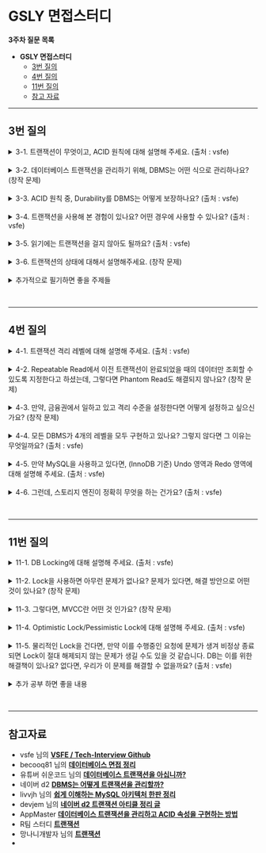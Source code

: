 
# GSLY 면접스터디

**3주차 질문 목록**

- **GSLY 면접스터디**
  - [3번 질의](#3번-질의)
  - [4번 질의](#4번-질의)
  - [11번 질의](#11번-질의)
  - [참고 자료](#참고-자료)

<hr>

## 3번 질의

<details><summary>3-1. 트랜잭션이 무엇이고, ACID 원칙에 대해 설명해 주세요. (출처 : vsfe)</summary>

<br>

- <ins>트랜잭션 : 단일한 논리적인 작업 단위 (a single logical unit of work)</ins>
  - 대표적으로 데이터베이스에서 트랜잭션 단위로 작업 처리를 많이 함
  - DB에 특정되는 것이 아님. 메시징 큐 트랜잭션도 있음
  - 특히, 분산 환경(MSA)에서 논리적인 작업 단위인 트랜잭션이 매우 중요!

<br>

- <ins>ACID : 데이터베이스 트랜잭션이 안전하게 수행 된다는 것을 보장하기 위한 것으로, Atomicity(원자성), Consistency(일관성), Isolation(고립성), Durability(지속성)이 있다.</ins>

<br>

- <ins>Atomicity (원자성)</ins>
  - 트랜잭션의 모든 연산들이 정상적으로 수행 완료되거나 아니면 전혀 어떠한 연산도 수행되지 않은 상태를 보장하는 것
  - All or Nothing

<br>

- <ins>Consistency (일관성)</ins>
  - 트랜잭션이 정의된 모든 제약 조건과 규칙을 준수하면서 데이터베이스를 하나의 일관된 상태에서 다른 일관된 상태로 이동하도록 보장하는 것
  - 기본 키, 외래 키 제약과 같은 명시적인 무결성 제약 조건들뿐만 아니라, 자금 이체의 예시에서 두 계좌 잔고의 합은 이체 전후가 같아야 한다는 사항과 같은 비명시적인 일관성 조건도 포함

<br>

- <ins>Isolation (고립성, 격리성)</ins>
  - 여러 트랜잭션이 동시에 수행되는 경우, 각 트랜잭션은 다른 트랜잭션에 영향받지 않고 독립적으로 실행되도록 보장하는 것
  - Concurrency Control(동시성 제어)의 주된 목표
  - DBMS는 여러 종류의 격리 수준을 제공함

<br>

- <ins>Durability (지속성)</ins>
  - 트랜잭션이 커밋되고 나면, 하드웨어나 소프트웨어 장애에도 해당 트랜잭션에 의한 모든 변경은 보존하도록 보장하는 것


</details>

<br>

<details><summary>3-2. 데이터베이스 트랜잭션을 관리하기 위해, DBMS는 어떤 식으로 관리하나요? (창작 문제)</summary>

<br>

- DBMS는 버퍼 관리자(=페이지 버퍼)의 버퍼 관리 정책으로 트랜잭션을 관리한다.
  - 버퍼 관리 정책에 따라 UNDO 복구나 REDO 복구가 필요하거나 필요하지 않게 된다.
  - UNDO 복구나 REDO 복구를 위해 다양한 기법이 있지만, 보편적으로 로그 기법을 사용한다.

<br>

- <details><summary>상세한 내용 살펴보기</summary><br><ul><li>DBMS의 개략적인 구조<ul><br><p align="center"><img src="../image/2024.03.20-신재윤-image01.png" height="50%", width="75%"></p><li>DBMS는 보통 비휘발성 저장 장치인 디스크(ex.SSD)에 데이터를 저장하며 전체 데이터베이스의 일부분을 메인 메모리(RAM)에 유지</li><li>DBMS는 데이터를 고정 길이의 페이지(page)로 저장하며, 디스크에서 읽거나 쓸 때에 페이지 단위로 입출력</li><li>메인 메모리(RAM)에 유지하는 페이지들을 관리하는 모듈을 보통 페이지 버퍼(page buffer) 관리자 또는 버퍼 관리자라고 함</li><li>DBMS는 각 제품마다 구조가 다르기는 하지만, 크게 질의 처리기(Query Processor)와 저장 시스템(Storage System)으로 나눠볼 수 있음<ul><li>MySQL의 경우에는 InnoDB, MyISAM 등과 같이 여러 하부 저장 시스템을 선택할 수 있음. 모듈만 바꿔끼우면 되니까 편함 </li></ul></li></ul></li></ul><br><ul><li>UNDO는 왜 필요한가?</li><ul><li>오퍼레이션 수행 중에 수정된 페이지들이 버퍼 관리자의 버퍼 교체 알고리즘에 따라서 디스크에 출력될 수 있다.</li><li>즉, 아직 끝나지 않은 트랜잭션이 수정한 페이지들도 디스크에 출력될 수 있다는 의미</li><li>근데, 해당 트랜잭션이 어떤 이유든 정상적으로 종료될 수 없게 되면 트랜잭션이 변경한 페이지들은 원상 복구되어야 하는데, 이때의 복구를 <ins>UNDO 복구</ins>라고 부름</li></ul></ul><br><ul><li>버퍼 관리 정책 - STEAL 정책</li><ul><li><ins>수정된 페이지를 언제 디스크에 쓸 것인가 기준으로 나눌 수 있는 정책</ins></li><li><code>STEAL</code> : 수정된 페이지를 언제든지 디스크에 쓸 수 있는 정책</li><li><code>~STEAL</code> : 수정된 페이지들을 최소한 트랜잭션 종료 시점(EOT, End of Transaction)까지는 버퍼에 유지하는 정책</li><li>대부분의 상용 DBMS는 STEAL 정책을 채택한다. 이 말은 커밋 이전의 트랜잭션이 디스크에 써질 수 있고 이때문에 UNDO 로깅과 복구가 필요해진다.</li></ul></ul><br><ul><li>REDO는 왜 필요한가?</li><ul><li>ACID 중 Durability 때문에 커밋한 트랜잭션의 경우 어떠한 상황에서도 보존되어야 하기 때문이다.</li><li>이미 커밋한 트랜잭션의 수정을 재반영하는 복구 작업을 <ins>REDO 복구</ins>라고 하는데, REDO 복구 역시 UNDO 복구와 마찬가지로 버퍼 관리 정책에 영향을 받음</li></ul></ul><br><ul><li>버퍼 관리 정책 - FORCE 정책</li><ul><li><ins>트랜잭션이 종료되는 시점에 해당 트랜잭션이 수정한 페이지들을 디스크에도 쓸 것인가 쓰지 않을 것인가로 나눈 정책</ins></li><li><code>FORCE</code> : 수정했던 모든 페이지를 트랜잭션 커밋 시점에 디스크에 반영하는 정책</li><li><code>~FORCE</code> : 수정했던 페이지를 트랜잭션 커밋 시점에 디스크에 반영하지 않는 정책</li><ul><li><code>~FORCE</code>는 수정했던 페이지(데이터)를 디스크에 반영하지 않는다는 점이지 커밋 시점에 어떠한 것도 쓰지 않는다는 것은 아니다. 커밋 시점에 어떤 일들을 했었다는 REDO 로그는 기록함</li></ul><li>대부분의 상용 DBMS는 ~FORCE 정책을 채택한다. 이 말은 커밋한 트랜잭션의 내용이 디스크 상의 데이터베이스 상에 반영되어 있지 않을 수 있기 때문에 반드시 REDO 복구가 필요해진다.</li></ul></ul><br><ul><li>결과적으로, DBMS는 버퍼 관리 정책으로 <code>STEAL 정책</code>과 <code>~FORCE 정책</code>을 채택하므로 UNDO 복구와 REDO 복구 모두 필요하고, 이러한 방법으로 데이터베이스 트랜잭션을 관리한다.</li></ul></details>

</details>

<br>

<details><summary>3-3. ACID 원칙 중, Durability를 DBMS는 어떻게 보장하나요? (출처 : vsfe)</summary>

<br>

- DBMS는 Durability를 보장하기 위해 로그(log)라는 갱신 작업에 대한 기록을 관리하여 보장함
  - 커밋된 트랜잭션에 의해 갱신된 내용이 디스크에 미처 반영되기 전에 시스템 장애가 발생하면, 시스템 재 구동 시에 로그를 판독하여 변경된 내용을 복구

- <ins>WAL (Write-Ahead Logging) : 트랜잭션으로 인한 모든 변경 사항을 커밋하기 전에 로그 파일에 기록</ins>

- <ins>저널링 : 트랜잭션 중에 발생한 모든 변경 사항을 기본 데이터 파일에 쓰기 전에 기록하고 저장하는 프로세스</ins>
  - 데이터베이스에 문제가 발생할 경우 데이터베이스가 불완전한 트랜잭션을 복구하고 롤백할 수 있음

- checkpoint : 메모리 내 데이터베이스 버퍼의 내용을 디스크에 주기적으로 저장하는 작업

- 데이터베이스 백업 : 시스템 오류나 손상이 발생할 경우 데이터 손실을 방지하기 위해 정기적으로 데이터베이스를 백업

- <details><summary>번외. 한국의 DBMS인 알티베이스</summary><ul><li>우리나라의 알티베이스라는 DBMS의 Durability Level을 참조해봐도 좋을 것 같음</li><li><a href="https://dataonair.or.kr/db-tech-reference/d-guide/dbms-1/?mod=document&uid=101732">링크 1</a></li><li><a href="http://www.gurubee.net/lecture/2168">링크 2</a></li></ul></details>

<br>

</details>

<br>

<details><summary>3-4. 트랜잭션을 사용해 본 경험이 있나요? 어떤 경우에 사용할 수 있나요? (출처 : vsfe)</summary>

<br>

- 갱신 작업에 한해서는 스프링을 사용하면서 트랜잭션을 항상 걸었음

- 예를 들어, 모아밤 프로젝트에서 루틴을 인증하는 로직이 있었음. 이 로직은 루틴 인증 버튼을 눌러서 요청을 날렸을 때, 클라이언트에서 이미지를 보내주면 이미지 리사이징 → 이미지 업로드 → 이미지 업로드가 되면 루틴 인증 처리의 로직이 되어있어서, 하나의 논리적인 작업 단위로 묶어야해서 트랜잭션을 사용했음
  - 이미지 업로드 자체를 다른 트랜잭션으로 뺀다고 하더라도 루틴 인증 내부에 반드시 포함되어야 함

</details>

<br>

<details><summary>3-5. 읽기에는 트랜잭션을 걸지 않아도 될까요? (출처 : vsfe)</summary>

<br>

- 일반적으로 읽기 작업만 수행하는 상황에서는 트랜잭션을 걸지 않아도 됨

- 그러나, 여러 사용자나 시스템이 동시에 같은 데이터에 접근할 때, 데이터의 일관성을 유지하기 위해 읽기 작업에 트랜잭션을 걸어야 할 수 있음 (동시성 제어가 필요한 경우)

- 동시성 제어의 상황에서 트랜잭션 격리 수준에 따라 발생할 수 있는 문제
  - Dirty Read : 수정 중이고 커밋되지 않은 데이터를 다른 트랜잭션에서 읽어서 일관성 어긋나는 현상
  - Non-Repeatable Read : 한 트랜잭션 내에서 같은 쿼리를 두번 수행할 때 그 사이에서 다른 트랜잭션이 수정 또는 삭제해서 둘의 결과가 다르게 나타나는 현상
  - Phantom Read : 한 트랜잭션 안에서 일정 범위의 레코드를 두 번 이상 읽을 때 첫 번째 쿼리에서 없던 유령 레코드가 두 번째 쿼리에서 나타나는 현상

</details>

<br>

<details><summary>3-6. 트랜잭션의 상태에 대해서 설명해주세요. (창작 문제)</summary>

<br>

<p align="center"><img src="../image/2024.03.20-신재윤-image03.png" height="50%", width="75%"></p>

- 활동(Active)
  - 트랜잭션이 실행 중에 있는 상태, 연산들이 정상적으로 실행 중인 상태

- 장애(Failed)
  - 트랜잭션이 실행에 오류가 발생하여 중단된 상태

- 철회(Aborted)
  - 트랜잭션이 비정상적으로 종료되어 Rollback 연산을 수행한 상태

- 부분 완료(Partially Committed)
  - 트랜잭션이 마지막 연산까지 실행했지만, Commit 연산이 실행되기 직전의 상태

- 완료(Committed)
  - 트랜잭션이 성공적으로 종료되어 Commit 연산을 실행한 후의 상태

</details>

<br>

<details><summary>추가적으로 필기하면 좋을 주제들</summary>

<br>

- 스프링에서 트랜잭션은 어떻게 구현되었는가? → AOP
  - [참고 링크](https://giron.tistory.com/125)

- 스프링 트랜잭션의 전파 속성
  - db 레벨에서 전파된다는 느낌이 아니라 애플리케이션 레벨에서 발생하는 일!
  - [참고 링크](https://kth990303.tistory.com/385)

- `@Transactional(readOnly=true)` 사용 이유
  - 읽기 작업이라는걸 다른 개발자들에게도 알릴 수 있어서 가독성 좋음
  - 성능적인 측면
    - 애플리케이션 레벨 : JPA 더티체킹 시 `readOnly=true`로 되어있으면 생략할 수 있어서 성능 좋음
    - 데이터베이스에서 : MySQL의 경우 읽기 전용 트랜잭션에 대해서는 ID가 부여되지 않아 트랜잭션 ID 설정에 대한 오버헤드를 해결한다. 또, 스냅샷을 통해 데이터를 조회하기에 일관성을 보장할 수 있음
    - [참고 링크](https://cupeanimus.tistory.com/90)
  - 주의할 점
    - JPA의 동시성 제어 과정에서, 낙관적 락을 사용한 경우
      - `@Transactional(readOnly=true)`로 설정한 메서드에 엔티티를 수정하는 로직이 있을 경우, 해당 트랜잭션이 엔티티를 수정하는 것이 아니라 읽기 전용으로 설정했기 때문에 버전 번호를 확인하지 못할 수 있다. 이때 충돌을 감지하지 못하고 동시에 발생한 트랜잭션의 변경 사항을 덮어쓰게 되어 데이터 불일치 문제가 발생할 수 있다.
      - [참고 링크](https://velog.io/@jhbae0420/TransactionalreadOnly-true%EB%A5%BC-%EC%82%AC%EC%9A%A9%ED%95%98%EB%8A%94-%EC%9D%B4%EC%9C%A0%EC%99%80-%EC%A3%BC%EC%9D%98%ED%95%A0%EC%A0%90)

</details>

<br><hr>

## 4번 질의

<details><summary>4-1. 트랜잭션 격리 레벨에 대해 설명해 주세요. (출처 : vsfe)</summary>

<br>

<p align="center"><img src="../image/2024.03.20-신재윤-image02.png" height="50%", width="75%"></p>

- 여러 트랜잭션이 수행될 때, 각 트랜잭션이 얼마나 고립되어 있는지를 나타내는 정도

- 동시성 제어에서 Locking을 통해 다른 트랜잭션이 관여하지 못하도록 막는데, 무조건 Locking을 수행하면 성능이 떨어지기 때문에 이를 고려하여 효율적인 Locking이 필요해진다.

- `Read Uncommitted`
  - 트랜잭션 처리중이거나 Commit 되지 않은 데이터를 다른 트랜잭션이 읽는 것을 허용
  - Select 문장이 수행되는 동안 해당 데이터에 Shared Lock이 걸리지 않음
  - 데이터 정합성에 문제가 있어, 사실상 격리수준으로 인정되지 않음(Dirty Read 발생)
  - <details><summary>예시</summary><p align="center"><img src="../image/2024.03.20-신재윤-image04.png" height="50%", width="75%"></p><ul><li>트랜잭션1에서의 변경 사항이 아직 커밋되지 않았음에도, 트랜잭션1 이후에 시작된 트랜잭션2에서 그 변경 사항을 조회할 수 있다.</li></ul></details>

- `Read Committed`
  - 트랜잭션이 Commit 되어 확정된 데이터만 읽는 것을 허용
  - Select 문장이 수행되는 동안 해당 데이터에 Shared Lock이 걸림
  - 일반적인 SQL 서버의 Default Isolation Level
  - <details><summary>예시</summary><p align="center"><img src="../image/2024.03.20-신재윤-image05.png" height="50%", width="75%"></p><ul><li>트랜잭션1에서 업데이트 쿼리로 인해 레코드의 값이 바뀌었음에도, 트랜잭션2에서 이 레코드를 조회할 때는 트랜잭션1이 커밋되지 않았기 때문에, 백업되어 있는 업데이트 이전의 레코드 값이 조회된다.</li></ul></details>

- `Repetable read`
  - 트랜잭션이 시작되기 전에 Commit된 내용에 대해서만 조회가 가능
  - 자신의 트랜잭션 번호보다 낮은(먼저 일어난) 트랜잭션 번호에서 커밋된 사항만 확인 가능
  - 트랜잭션이 범위 내에서 조회한 데이터 내용이 항상 동일함을 보장
  - 다른 사용자는 트랜잭션 영역에 해당되는 데이터에 대한 수정 불가
  - <details><summary>예시</summary><p align="center"><img src="../image/2024.03.20-신재윤-image06.png" height="50%", width="75%"></p><ul><li>해당 트랜잭션이 시작되기 전에 커밋된 내용에 대해서만 조회할 수 있다. UNDO 공간에 백업해두고, 그 값을 읽음 (공간에 대한 비용 소모)</li></ul></details>

- `Serializable`
  - 한 트랜잭션을 다른 트랜잭션과 완전히 분리하는 격리 수준
  - 트랜잭션이 완료될 때까지 Select 문장이 사용하는 테이블에 Shared Lock을 검

<br>

- `Dirty Read`
  - 아직 실행이 완료되지 않은 다른 트랜잭션에 의한 변경 사항을 보게 되는 상황
  - 커밋되지 않은 데이터를 다른 트랜잭션에서 읽을 수 있도록 허용할 때 발생

- `Non-Repeatable Read`
  - 한 트랜잭션에서 같은 쿼리를 두 번 수행할 때 그 사이에 다른 트랜잭션 값을 수정하거나 삭제하면서 두 쿼리의 결과가 다르게 나타나는 상황
  - <details><summary>예시</summary><p align="center"><img src="../image/2024.03.20-신재윤-image07.png" height="50%", width="75%"></p><ul><li> 트랜잭션2가 끝나기 전에 트랜잭션1이 커밋되면, 하나의 트랜잭션(2번)에서는 똑같은 레코드의 조회(select)를 수행했음에도, 다른 결과를 조회하게 되는 문제가 생길 수 있다. (일관성 오류)</li></ul></details>

- `Phantom Read`
  - 하나의 트랜잭션에서 일정 범위의 같은 쿼리를 두 번 실행했을 경우, 첫 번째 쿼리에서 없던 유령 레코드가 두 번째 쿼리에서 나타나는 상황, 첫 번째 쿼리에서 있던 레코드가 두 번째 쿼리에서 사라지는 상황
  - <details><summary>예시</summary><p align="center"><img src="../image/2024.03.20-신재윤-image08.png" height="50%", width="75%"></p><ul><li> 하나의 트랜잭션에서 일정 범위에 대한 같은 쿼리를 두 번 실행했을 때, 첫 쿼리에서는 없던 유령 레코드가 두 번째 쿼리에서는 나타나는 현상이 일어날 수 있다.(결과 집합이 달라짐) 범위 전체에 대해서는 보관하지 못하기 때문에 발생하는 문제</li></ul></details>

</details>

<br>

<details><summary>4-2. Repeatable Read에서 이전 트랜잭션이 완료되었을 때의 데이터만 조회할 수 있도록 지정한다고 하셨는데, 그렇다면 Phantom Read도 해결되지 않나요? (창작 문제)</summary>

<br>

- 일반적인 상황에서는 해결되겠지만, `SELECT FOR UPDATE`의 경우 여전히 해결되지 않아서 Phantom Read 문제가 발생한다고 한다.
  - [참고 링크](https://github.com/prgrms-web-devcourse/BE-Team-R-CS-Study/issues/15)

- 추가로, MySQL의 경우 갭락을 도입했기에 일반적인 DBMS보다 Phantom Read가 덜 발생하지만, `SELECT → SELECT FOR UPDATE`의 경우에는 팬텀 리드가 발생한다.
  - [참고 링크](https://parkmuhyeun.github.io/woowacourse/2023-11-28-Repeatable-Read/)

- SELECT FOR UPDATE?
  - SELECT FOR UPDATE문을 실행하면 LOCK을 획득하고, 해당 세션이 UPDATE 쿼리 후 COMMIT하기 전까지는 다른 세션들이 해당 ROW를 수정하지 못하도록 하는 기능
  - [참고 링크](https://velog.io/@jisulog/MySQL-%ED%8A%B8%EB%9E%9C%EC%9E%AD%EC%85%98%EA%B3%BC-SELECT-FOR-UPDATE%EB%AC%B8)

</details>

<br>

<details><summary>4-3. 만약, 금융권에서 일하고 있고 격리 수준을 설정한다면 어떻게 설정하고 싶으신가요? (창작 문제)</summary>

<br>

- 대표적으로 이체의 작업에 있어서는 데이터 정합성이 중요하다고 생각한다. SERIALIZABLE로 설정하면 데이터 정합성에 있어서 완벽하겠지만, 성능이 너무 느려서 이를 고려해야할 것 같다. MySQL 기준으로 default가 READ COMMITTED인데, REPETABLE READ로 설정할 것 같다.

- REPETABLE READ에서도 Phantom Read 문제가 발생하지만, MySQL의 경우 갭락을 채택하고 있기 때문에 `SELECT → SELECT FOR UPDATE`의 경우가 아니라면 팬텀리드가 발생하지 않아서 이 부분을 신경쓴다면 성능과 데이터 정합성을 어느정도 같이 생길 수 있을 것 같다.

</details>

<br>

<details><summary>4-4. 모든 DBMS가 4개의 레벨을 모두 구현하고 있나요? 그렇지 않다면 그 이유는 무엇일까요? (출처 : vsfe)</summary>

<br>

- 그렇지 않다. DBMS마다 자체적인 구현은 다를 수 있다. 예를 들어, READ UNCOMMITTED의 경우 데이터 정합성을 너무 챙기지 못해서 격리 수준으로 보기도 애매하다고 생각하여 구현하지 않는 DBMS도 있을 수 있고, MySQL의 경우처럼 4개를 모두 구현했을 수도 있다.

- 대표적으로 Oracle database는 READ UNCOMMITTED를 구현하지 않는다. 또, REPETABLE READ도 명시적으로 구현하고 있지는 않다. 다만, for update 절을 이용해서 구현할 수는 있다.

</details>

<br>

<details><summary>4-5. 만약 MySQL을 사용하고 있다면, (InnoDB 기준) Undo 영역과 Redo 영역에 대해 설명해 주세요. (출처 : vsfe)</summary>

<br>

- Undo 영역
  - 트랜잭션 실행 후 롤백 시 언두 로그를 참조에 이전 데이터로 복구할 수 있도록 로깅한 영역
  - 언두 로그는 로그 버퍼에 기록되는데, 이 영역을 Undo Record 영역이라고 함

- Redo 영역
  - 데이터베이스 장애 발생시 복구에 사용되는 로그로, 버퍼풀에 저장되어 있던 데이터의 유실을 방지하게 위해 사용

- 추가로 정리 필요
  - [참고 링크 1](https://velog.io/@becooq81/%EB%8D%B0%EC%9D%B4%ED%84%B0%EB%B2%A0%EC%9D%B4%EC%8A%A4#%EB%A7%8C%EC%95%BD-mysql%EC%9D%84-%EC%82%AC%EC%9A%A9%ED%95%98%EA%B3%A0-%EC%9E%88%EB%8B%A4%EB%A9%B4-innodb-%EA%B8%B0%EC%A4%80-undo-%EC%98%81%EC%97%AD%EA%B3%BC-redo-%EC%98%81%EC%97%AD%EC%97%90-%EB%8C%80%ED%95%B4-%EC%84%A4%EB%AA%85%ED%95%B4-%EC%A3%BC%EC%84%B8%EC%9A%94)
  - [참고 링크 2](https://studynote.oopy.io/books/1)
  - [참고 링크 3](https://livvjh.com/posts/develop/real-mysql-architecture/)
  - [참고 링크 4](https://hoing.io/archives/3513)

</details>

<br>

<details><summary>4-6. 그런데, 스토리지 엔진이 정확히 무엇을 하는 건가요? (출처 : vsfe)</summary>

<br>

- 스토리지 엔진(=데이터베이스 엔진)은 서버 엔진이 필요한 물리적인 데이터를 가져오는 장치이다.

- DBMS가 데이터베이스에 대해 데이터를 삽입, 추출, 업데이트 및 삭제(CRUD 참조)하는 데 사용하는 기본 소프트웨어 컴포넌트

- 현대의 많은 DBMS가 동일한 DB 내에 다중 저장 엔진을 지원한다. (ex. MySQL은 MyISAM 뿐만 아니라 InnoDB도 지원한다.) 저장 엔진은 동일 DB내의 테이블마다 다르게 지정이 가능하다.

- [참고 링크](https://velog.io/@sweet_sumin/DB-%EC%8A%A4%ED%86%A0%EB%A6%AC%EC%A7%80-%EC%97%94%EC%A7%84-%EB%B3%84-%EC%B0%A8%EC%9D%B4)

</details>

<br><hr>

## 11번 질의

<details><summary>11-1. DB Locking에 대해 설명해 주세요. (출처 : vsfe)</summary>

<br>

- 동시성 제어를 위해 사용되는 대표적인 방법이 Lock 이다. Lock을 통해 트랜잭션이 순차적으로 처리됨을 보장한다.

- <ins><strong>공유락(Shared Lock) : 읽기 잠금</strong></ins>
  - <ins>특정 자료에 공유 Lock을 걸면 다른 트랜잭션이 해당 자료를 갱신할 수 없다. 단, 다른 트랜잭션이 읽는 것은 가능</ins>
  - 공유 락끼리는 동시에 접근 가능
  - 여러 사용자가 동시에 하나의 데이터를 읽을 수 있음
  - 공유 락이 설정된 데이터에 배타 락을 걸 수 없음

- <ins><strong>배타락(Exclusive Lock) : 쓰기 잠금</strong></ins>
  - <ins>특정 자료에 배타 Lock을 걸면 다른 트랜잭션이 자료를 갱신할 수 없고, 읽을 수도 없다.</ins> 배타 Lock이 걸린 자료는 공유 Lock을 갖고 있는 트랜잭션들에 의해 읽혀질 수 없다 (Dirty read 방지)
  - 데이터를 변경하고자 할 때 사용
  - 락이 해제될 때까지 다른 트랜잭션(읽기 포함)은 해당 리소스에 접근할 수 없음
  - 해당 락은 다른 트랜잭션이 수행되고 있는 데이터에 대해서는 접근하여 함께 락을 설정할 수 없음

</details>

<br>

<details><summary>11-2. Lock을 사용하면 아무런 문제가 없나요? 문제가 있다면, 해결 방안으로 어떤 것이 있나요? (창작 문제)</summary>

- 결국, 동시성에서 문제가 발생하는 원인은 스케쥴링 때문이다. 순차적 스케쥴링의 경우에는 상관 없지만, 트랜잭션들이 겹쳐서 실행되는 비순차적 스케쥴링의 경우에 operation 들이 충돌되기에 문제가 발생하는 것인데 Lock을 쓴다고 해도 여전이 문제가 있다.

- 이때문에 locking operation의 실행순서를 변경시킨 2PL protocol 방식이 사용된다. two-phase locking protocol은 트랜잭션에서 모든 locking operation이 최초의 unlock operation 보다 먼저 수행되도록 하는 프로토콜이다.
  - expanding phase(growing phase) : lock을 취득하기만 하고 반환하지는 않는 phase를 의미
  - shirinking phase(contracting phase) : lock을 반환만하고 취득하지는 않는 phase를 의미
  - 단, lock이 해제되기를 기다리다가 데드락 현상이 발생할 수 있음
  - [참고 링크](https://velog.io/@alsry922/Lock%EC%9D%84-%ED%99%9C%EC%9A%A9%ED%95%9C-concurrency-control#read-lock%EA%B3%BC-write-lock%EC%9D%98-%EA%B4%80%EA%B3%84)

- 2PL에도 여러 종류가 있다.
  - conservative 2PL : 트랜잭션 시작에 필요한 모든 lock을 취득한 후에 트랜잭션을 실행하기에 데드락에서 자유롭다. 단, 트랜잭션 시작까지 오랜 시간이 걸리고 성능이 좋지 않아서 잘 사용하지는 않는다.
  - strict 2PL(S2PL) : strict schedule을 보장하는 2PL이다. 따라서 recoverability를 보장하며, write-lock을 트랜잭션이 commit 혹은 rollback된 후에 반환한다.
  - strong strict 2PL(SS2PL or rigorous 2PL) : strong strict 2PL은 기본적으로 동일한데 read-lock도 트랜잭션이 commit 혹은 rollback된 후에 반환하는 2PL이다. 초창기 RDBMS가 concurrency control을 구현하기 위해 가장 많이 사용하는 프로토콜이었다.

- 2PL의 한계
  - 2PL은 read-lock, write-lock을 사용해서 concurrnecy control을 구현하기 위한 프로토콜
  - 서로 다른 트랜잭션에서 같은 데이터에 대해 read-lock을 쥐는 것만 허용되고 나머지는 모두 허용되지 않음 → 한쪽 트랜잭션은 무조건 block되기 때문에 DBMS의 전체 처리량이 좋지 않은 문제점이 존재
  - 그렇게 해서 탄생한 것이 <ins>MVCC(multiversion concurrency control)</ins>
  - [참고 링크](https://velog.io/@alsry922/2PL-protocol-%EC%A2%85%EB%A5%98)

- 쉬운코드 영상보고 추가 필기 필요
  - [참고 링크 1](https://www.youtube.com/watch?v=89TZbhmo8zk&list=PLcXyemr8ZeoREWGhhZi5FZs6cvymjIBVe&index=16)
  - [참고 링크 2](https://www.youtube.com/watch?v=0PScmeO3Fig&list=PLcXyemr8ZeoREWGhhZi5FZs6cvymjIBVe&index=18)

</details>

<br>

<details><summary>11-3. 그렇다면, MVCC란 어떤 것 인가요? (창작 문제)</summary>

<br>

- <ins><strong>MVCC (Multi-Version Concurrency Control)</strong></ins> 
  - 동시 접근을 허용하는 데이터베이스에서 동시성을 제어하기 위해 사용하는 방법 중 하나
  - MVCC에서 데이터에 접근하는 사용자는 접근한 시점에 데이터베이스의 Snapshot을 읽는다. 이 snapshot 데이터에 대한 변경이 완료(commit)될 때 까지의 변경사항은 다른 데이터베이스 사용자가 볼 수 없다.
  - 이후에 사용자가 업데이트하면 이전의 데이터를 덮어 씌우는게 아니라 새로운 버전의 데이터를 UNDO 영역에 생성 → 이전 버전의 데이터와 비교해서 변경된 내용을 기록 → 하나의 데이터에 대해 여러 버전의 데이터가 존재하게 되고, 사용자는 마지막 버전의 데이터를 읽게 됨
  - [참고 링크](https://mangkyu.tistory.com/53) 추가 필기 필요

- 쉬운코드 영상보고 추가 필기 필요
  - [참고 링크 1](https://www.youtube.com/watch?v=wiVvVanI3p4&list=PLcXyemr8ZeoREWGhhZi5FZs6cvymjIBVe&index=19)
  - [참고 링크 2](https://www.youtube.com/watch?v=-kJ3fxqFmqA&list=PLcXyemr8ZeoREWGhhZi5FZs6cvymjIBVe&index=20)
  - [블로그도 참조](https://velog.io/@alsry922/MVCCMultiversion-Concurrency-Control)

</details>

<br>

<details><summary>11-4. Optimistic Lock/Pessimistic Lock에 대해 설명해 주세요. (출처 : vsfe)</summary>

<br>

- <ins><strong>Optimistic Lock (낙관적 락)</strong></ins>
  - 사용자들이 같은 데이터를 동시에 수정하지 않을 것이라고 가정
  - 데이터를 읽는 시점에 Lock을 걸지 않는 대신 수정 시점에 값이 변경됐는지를 반드시 검사
  - 말 그대로 트랜잭션 충돌이 발생하지 않는다는 가정을 하는게 낙관적 락, 애플리케이션이 제공하는 락
  - 트랜잭션을 커밋하기 전까지 트랜잭션 충돌을 알 수 없음
  - 주로 낙관적 락은 버전 관리나 변경 추적을 통해 구현된다. 예를 들어, 데이터의 버전 번호를 사용하여 동시성 충돌을 감지할 수 있다. JPA에서는 `@Version`

- <ins><strong>Pessimistic Lock (비관적 락)</strong></ins>
  - 사용자들이 같은 데이터를 동시에 수정할 것이라고 가정
  - 데이터를 읽는 시점에 Lock을 걸고, 트랜잭션이 완료될 때까지 이를 유지
  - SELECT 시점에 Lock을 거는 비관적 동시성 제어는 시스템의 동시성을 심각하게 떨어뜨릴 수 있어서 wait 또는 nowait 옵션과 함께 사용해야 함
  - DB가 제공하는 락 기능을 사용하고, 데이터 수정 시 즉시 트랜잭션 충돌을 알 수 있음
  - 배타락과 공유락이 여기에 해당함

- 추가 공부 링크
  - [낙관적 lock 톺아보기](https://medium.com/@daengdaenglee/%EB%82%99%EA%B4%80%EC%A0%81-lock-%ED%86%BA%EC%95%84%EB%B3%B4%EA%B8%B0-f9210bc1c7aa)
  - [HikariCP Dead lock에서 벗어나기](https://techblog.woowahan.com/2663/)
  - [레디스 lock](https://mangkyu.tistory.com/311)

</details>

<br>

<details><summary>11-5. 물리적인 Lock을 건다면, 만약 이를 수행중인 요청에 문제가 생겨 비정상 종료되면 Lock이 절대 해제되지 않는 문제가 생길 수도 있을 것 같습니다. DB는 이를 위한 해결책이 있나요? 없다면, 우리가 이 문제를 해결할 수 없을까요? (출처 : vsfe)</summary>

<br>

- 데드락 탐지 : DBMS는 데드락을 탐지하는 알고리즘을 실행하여, 데드락이 발생하면 자동으로 하나 이상의 트랜잭션을 중단시키고 롤백하여 락을 해제

- Timeout 설정 : Lock을 설정할 때 Timeout을 설정하여 특정 시간이 경과하면 자동으로 Lock이 해제되도록 설정

- 트랜잭션 롤백 : 트랜잭션이 비정상적으로 종료될 때 자동으로 롤백되도록 설정하여 Lock이 해제되도록 하기

- 애플리케이션 코드 단에서 해결 : 비정상 종료시 Lock을 명시적으로 해제하는 코드를 작성하여 이를 해결, 예를 들어, 특정 예외가 발생할 때 Lock을 해제하도록 하는 코드를 작성

</details>

<br>

<details><summary>추가 공부 하면 좋을 내용</summary>

<br>

- 희나님이 언급하신 real mysql 책 관련 내용
  - DB 잠금을 사용하지 않았는데 잠금이 걸리는 경우가 있습니다. 어떤 상황인가요?
  - InnoDB 스토리지 엔진의 잠금은 무엇인가요?
  - MySQL의 자동 증가 락은 무엇인가요?
  - [참고 링크](2024.03.20_한희나.md)

</details>

<br><hr>

## 참고자료

- vsfe 님의 **[VSFE / Tech-Interview Github](https://github.com/VSFe/Tech-Interview/tree/main)**
- becooq81 님의 **[데이터베이스 면접 정리](https://velog.io/@becooq81/%EB%8D%B0%EC%9D%B4%ED%84%B0%EB%B2%A0%EC%9D%B4%EC%8A%A4#db-locking)**
- 유튜버 쉬운코드 님의 **[데이터베이스 트랜잭션을 아십니까?](https://www.youtube.com/watch?v=sLJ8ypeHGlM)**
- 네이버 d2 **[DBMS는 어떻게 트랜잭션을 관리할까?](https://d2.naver.com/helloworld/407507)**
- livvjh 님의 **[쉽게 이해하는 MySQL 아키텍처 한판 정리](https://livvjh.com/posts/develop/real-mysql-architecture/)**
- devjem 님의 **[네이버 d2 트랜잭션 아티클 정리 글](https://devjem.tistory.com/73)**
- AppMaster **[데이터베이스 트랜잭션을 관리하고 ACID 속성을 구현하는 방법](https://appmaster.io/ko/blog/deiteobeiseu-teuraenjaegsyeon-mic-sanseong-sogseong)**
- R팀 스터디 **[트랜잭션](https://github.com/prgrms-web-devcourse/BE-Team-R-CS-Study/blob/main/Database/2022-04-08-%ED%8A%B8%EB%9E%9C%EC%9E%AD%EC%85%98.md)**
- 망나니개발자 님의 **[트랜잭션](https://mangkyu.tistory.com/30)**
- 
